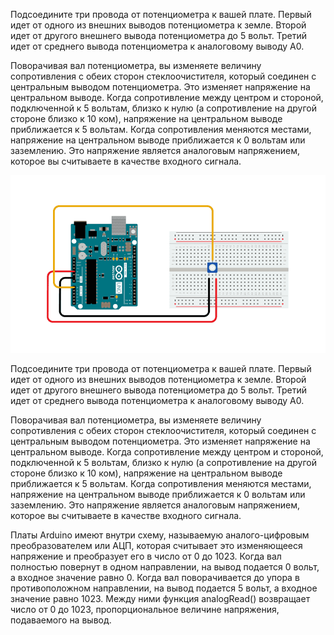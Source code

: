 Подсоедините три провода от потенциометра к вашей плате. Первый идет от одного из внешних выводов потенциометра к земле. Второй идет от другого внешнего вывода потенциометра до 5 вольт. Третий идет от среднего вывода потенциометра к аналоговому выводу A0.

Поворачивая вал потенциометра, вы изменяете величину сопротивления с обеих сторон стеклоочистителя, который соединен с центральным выводом потенциометра. Это изменяет напряжение на центральном выводе. Когда сопротивление между центром и стороной, подключенной к 5 вольтам, близко к нулю (а сопротивление на другой стороне близко к 10 ком), напряжение на центральном выводе приближается к 5 вольтам. Когда сопротивления меняются местами, напряжение на центральном выводе приближается к 0 вольтам или заземлению. Это напряжение является аналоговым напряжением, которое вы считываете в качестве входного сигнала.

![](pic.png)

Подсоедините три провода от потенциометра к вашей плате. Первый идет от одного из внешних выводов потенциометра к земле. Второй идет от другого внешнего вывода потенциометра до 5 вольт. Третий идет от среднего вывода потенциометра к аналоговому выводу A0.

Поворачивая вал потенциометра, вы изменяете величину сопротивления с обеих сторон стеклоочистителя, который соединен с центральным выводом потенциометра. Это изменяет напряжение на центральном выводе. Когда сопротивление между центром и стороной, подключенной к 5 вольтам, близко к нулю (а сопротивление на другой стороне близко к 10 ком), напряжение на центральном выводе приближается к 5 вольтам. Когда сопротивления меняются местами, напряжение на центральном выводе приближается к 0 вольтам или заземлению. Это напряжение является аналоговым напряжением, которое вы считываете в качестве входного сигнала.

Платы Arduino имеют внутри схему, называемую аналого-цифровым преобразователем или АЦП, которая считывает это изменяющееся напряжение и преобразует его в число от 0 до 1023. Когда вал полностью повернут в одном направлении, на вывод подается 0 вольт, а входное значение равно 0. Когда вал поворачивается до упора в противоположном направлении, на вывод подается 5 вольт, а входное значение равно 1023. Между ними функция analogRead() возвращает число от 0 до 1023, пропорциональное величине напряжения, подаваемого на вывод.
